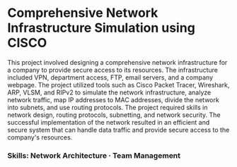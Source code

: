 # Comprehensive Network Infrastructure Simulation using CISCO

This project involved designing a comprehensive network infrastructure for a company to provide secure access to its resources. The infrastructure included VPN, department access, FTP, email servers, and a company webpage. The project utilized tools such as Cisco Packet Tracer, Wireshark, ARP, VLSM, and RIPv2 to simulate the network infrastructure, analyze network traffic, map IP addresses to MAC addresses, divide the network into subnets, and use routing protocols. The project required skills in network design, routing protocols, subnetting, and network security. The successful implementation of the network resulted in an efficient and secure system that can handle data traffic and provide secure access to the company's resources.

### Skills: Network Architecture · Team Management

